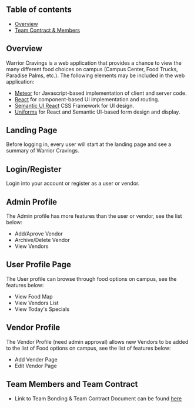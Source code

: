 ## Table of contents

* [Overview](#overview)
* [Team Contract & Members](#team-bonding-and-team-contract)

## Overview

Warrior Cravings is a web application that provides a chance to view the many different food choices on campus (Campus Center, Food Trucks, Paradise Palms, etc.). The following elements may be included in the web application: 

* [Meteor](https://www.meteor.com/) for Javascript-based implementation of client and server code.
* [React](https://reactjs.org/) for component-based UI implementation and routing.
* [Semantic UI React](https://react.semantic-ui.com/) CSS Framework for UI design.
* [Uniforms](https://uniforms.tools/) for React and Semantic UI-based form design and display.

## Landing Page

Before logging in, every user will start at the landing page and see a summary of Warrior Cravings.

## Login/Register

Login into your account or register as a user or vendor.

## Admin Profile

The Admin profile has more features than the user or vendor, see the list below:
* Add/Aprove Vendor
* Archive/Delete Vendor
* View Vendors

## User Profile Page
The User profile can browse through food options on campus, see the features below:
* View Food Map
* View Vendors List
* View Today's Specials

## Vendor Profile
The Vendor Profile (need admin approval) allows new Vendors to be added to the list of Food options on campus, see the list of features below:
* Add Vender Page
* Edit Vendor Page

## Team Members and Team Contract

* Link to Team Bonding & Team Contract Document can be found [here](https://docs.google.com/document/d/1SRTYNonslrtiFPJDW3MKqytMh0vnHxiC6MnLjCrtIrs/edit#)
